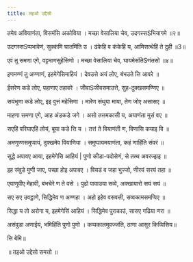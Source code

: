 ```yaml
---
title: तहओ उद्देसो
---
```


तमेव अवियाणंता, विसमंसि अकोविया ।
मच्छा वेसालिया चेव, उदगस्सSभियागमे ॥२॥

उदगस्सSप्पभावेणं, सुक्कंमि घातमिंति उ ।
ढंकेहि व कंकेहिं य, आमिसत्थेहिं ते दुही ॥3॥

एवं तु समणा एगे, वट्टमाणसुहेसिणो ।
मच्छा वेसालिया चेव, घायमेसंतिSणंतसो ॥४॥

इणमण्णं तु अण्णाणं, इहमेगेसिमाहियं ।
देवउत्ते अयं लोए, बंभउते त्ति आवरे ॥

ईसरेण कडे लोए, पहाणाए तहावरे ।
जीवाSजीवसमाउत्ते, सुह-दुक्खसमण्णिए ॥

सयंभुणा कडे लोए, इइ वुत्तं महेसिणा ।
मारेण संथुया माया, तेण जोए असासए ॥

माहणा समणा एगे, आह अंडकडे जगे ।
असो तत्तमकासी य, अयाणंता मुसं वए ॥

सएहिं परियाएहिं लोयं, बूया कडे त्ति य ।
तत्तं ते वियाणंती ण, विणासि कयाइ वि ॥

अमणुण्णसमुप्पायं, दुक्खमेव वियाणिया ।
समुप्पायमयाणंता, कहं णाहिंति संवरं ॥

सुद्धे अपावए आया, इहमेगेसि आहियं |
पुणो कीडा-पदोसेणं, से तत्थ अवरज्झइ ॥

इह संवुडे मुणी जाए, पच्छा होइ अपावए ।
वियडं व जहा भुज्जो, णीरयं सरयं तहा ॥

एयाणुवीए मेहावी, बंभचेरे ण ते वसे ।
पुढो पावाउया सव्वे, अक्खायारो सयं सयं ॥

सए सए उवट्ठाणे, सिद्धिमेव ण अण्णहा ।
अहो इहेव वसवत्ती, सव्वकामसमप्पिए ॥

सिद्धा य तो अरोगा य, इहमेगेसिं आहियं ।
सिद्धिमेव पुराकाउं, सासए गढिया णरा ॥

असंवुडा अणाईयं, भमिहिंति पुणो पुणो ।
कप्पकालमुवज्जंति, ठाणा आसुर किव्विसिय॥ 

त्ति बेमि॥

॥ तइओ उद्देसो समत्तो ॥